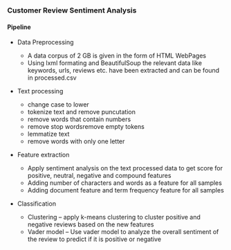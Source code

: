 ### Customer Review Sentiment Analysis

#### Pipeline
- Data Preprocessing
	- A data corpus of 2 GB is given in the form of HTML WebPages
	- Using lxml formating and BeautifulSoup the relevant data like keywords, urls, reviews etc. have been extracted and can be found in processed.csv

- Text processing
	- change case to lower
	- tokenize text and remove puncutation
	- remove words that contain numbers
	- remove stop wordsremove empty tokens
	- lemmatize text
	- remove words with only one letter

- Feature extraction
	- Apply sentiment analysis on the text processed data to get score for positive, neutral, negative and compound features
	- Adding number of characters and words as a feature for all samples
	- Adding document feature and term frequency feature for all samples

- Classification
	- Clustering – apply k-means clustering to cluster positive and negative reviews based on the new features
	- Vader model – Use vader model to analyze the overall sentiment of the review to predict if it is positive or negative